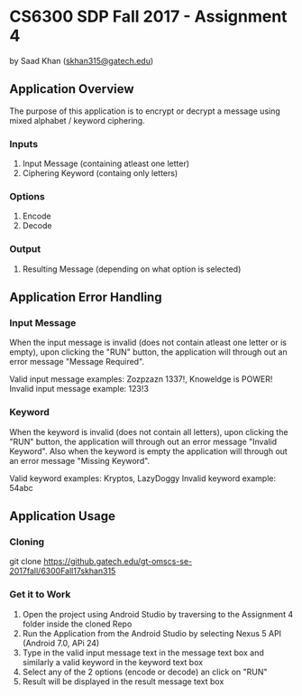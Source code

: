 # CS6300 SDP Fall 2017 - Assignment 4
by Saad Khan (skhan315@gatech.edu)

## Application Overview

The purpose of this application is to encrypt or decrypt a message using mixed alphabet / keyword ciphering.

### Inputs

1. Input Message (containing atleast one letter)
2. Ciphering Keyword (containg only letters)

### Options

1. Encode
2. Decode

### Output

1. Resulting Message (depending on what option is selected)

## Application Error Handling

### Input Message

When the input message is invalid (does not contain atleast one letter or is empty), upon clicking the "RUN" button, the application will through out an error message "Message Required".

Valid input message examples: Zozpzazn 1337!, Knoweldge is POWER!
Invalid input message example: 123!3

### Keyword

When the keyword is invalid (does not contain all letters), upon clicking the "RUN" button, the application will through out an error message "Invalid Keyword". Also when the keyword is empty the application will through out an error message "Missing Keyword".

Valid keyword examples: Kryptos, LazyDoggy
Invalid keyword example: 54abc

## Application Usage

### Cloning

git clone https://github.gatech.edu/gt-omscs-se-2017fall/6300Fall17skhan315

### Get it to Work

1. Open the project using Android Studio by traversing to the Assignment 4 folder inside the cloned Repo
2. Run the Application from the Android Studio by selecting Nexus 5 API (Android 7.0, APi 24)
3. Type in the valid input message text in the message text box and similarly a valid keyword in the keyword text box
4. Select any of the 2 options (encode or decode) an click on "RUN"
5. Result will be displayed in the result message text box

